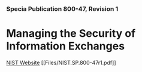 ### Specia Publication 800-47, Revision 1

# Managing the Security of Information Exchanges

[NIST Website](https://csrc.nist.gov/publications/detail/sp/800-47/rev-1/final)
[[Files/NIST.SP.800-47r1.pdf]]
